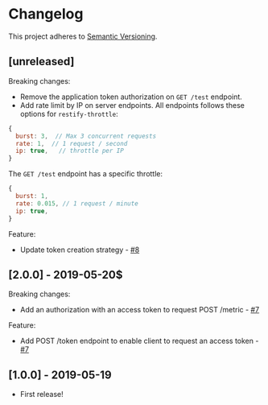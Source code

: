 # Changelog

This project adheres to [Semantic Versioning](http://semver.org/).

## [unreleased]
Breaking changes:
- Remove the application token authorization on `GET /test` endpoint.
- Add rate limit by IP on server endpoints. All endpoints follows these options for `restify-throttle`:
```js
{
  burst: 3,  // Max 3 concurrent requests
  rate: 1,  // 1 request / second
  ip: true,   // throttle per IP
}
```

The `GET /test` endpoint has a specific throttle:
```js
{
  burst: 1,
  rate: 0.015, // 1 request / minute
  ip: true,
}
```

Feature:
- Update token creation strategy - [#8](https://github.com/KissKissBankBank/cloudwatch-postman/pull/8)

## [2.0.0] - 2019-05-20$

Breaking changes:
- Add an authorization with an access token to request POST /metric - [#7](https://github.com/KissKissBankBank/cloudwatch-postman/pull/7)

Feature:
- Add POST /token endpoint to enable client to request an access token - [#7](https://github.com/KissKissBankBank/cloudwatch-postman/pull/7)

## [1.0.0] - 2019-05-19

- First release!
